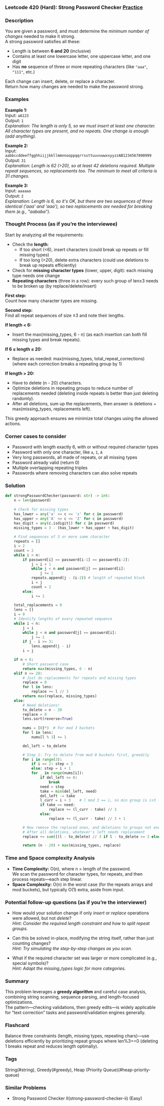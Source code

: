 ### Leetcode 420 (Hard): Strong Password Checker [Practice](https://leetcode.com/problems/strong-password-checker)

### Description  
You are given a password, and must determine the *minimum number of changes* needed to make it strong.  
A strong password satisfies all these:
- Length is between **6 and 20** (inclusive)
- Contains at least one lowercase letter, one uppercase letter, and one digit
- Has **no** sequence of three or more repeating characters (like `"aaa"`, `"111"`, etc.)

Each change can insert, delete, or replace a character.  
Return how many changes are needed to make the password strong.

### Examples  

**Example 1:**  
Input: `aA123`  
Output: `1`  
*Explanation: The length is only 5, so we must insert at least one character. All character types are present, and no repeats. One change is enough (add anything).*

**Example 2:**  
Input: `aabbccddeeffgghhiijjkkllmmnnooppqqrrssttuuvvwwxxyyzzAB1234567890999`  
Output: `31`  
*Explanation: Length is 62 (>20), so at least 42 deletions required. Multiple repeat sequences, so replacements too. The minimum to meet all criteria is 31 changes.*

**Example 3:**  
Input: `aaaaaa`  
Output: `2`  
*Explanation: Length is 6, so it's OK, but there are two sequences of three identical ('aaa' and 'aaa'), so two replacements are needed for breaking them (e.g., "aababa").*


### Thought Process (as if you’re the interviewee)  
Start by analyzing all the requirements:

- Check the **length**:
    - If too short (<6), insert characters (could break up repeats or fill missing types)
    - If too long (>20), delete extra characters (could use deletions to break up repeats efficiently)
- Check for **missing character types** (lower, upper, digit): each missing type needs one change
- **Repeating characters** (three in a row): every such group of len≥3 needs to be broken up (by replace/delete/insert)

**First step:**  
Count how many character types are missing.

**Second step:**  
Find all repeat sequences of size ≥3 and note their lengths.

**If length < 6:**  
- Insert the max(missing_types, 6 - n) (as each insertion can both fill missing types and break repeats).

**If 6 ≤ length ≤ 20:**  
- Replace as needed: max(missing_types, total_repeat_corrections) (where each correction breaks a repeating group by 1)

**If length > 20:**  
- Have to delete (n - 20) characters.  
- Optimize deletions in repeating groups to reduce number of replacements needed (deleting inside repeats is better than just deleting randomly).
- After all deletions, sum up the replacements, then answer is deletions + max(missing_types, replacements left).

This greedy approach ensures we minimize total changes using the allowed actions.

### Corner cases to consider  
- Password with length exactly 6, with or without required character types
- Password with only one character, like `a`, `1`, `A`
- Very long passwords, all made of repeats, or all missing types
- Password already valid (return 0)
- Multiple overlapping repeating triples
- Passwords where removing characters can also solve repeats

### Solution

```python
def strongPasswordChecker(password: str) -> int:
    n = len(password)
    
    # Check for missing types
    has_lower = any('a' <= c <= 'z' for c in password)
    has_upper = any('A' <= c <= 'Z' for c in password)
    has_digit = any(c.isdigit() for c in password)
    missing_types = 3 - (has_lower + has_upper + has_digit)
    
    # Find sequences of 3 or more same character
    repeats = []
    i = 2
    count = 2
    while i < n:
        if password[i] == password[i-1] == password[i-2]:
            j = i + 1
            while j < n and password[j] == password[i]:
                j += 1
            repeats.append(j - (i-2)) # length of repeated block
            i = j
            count = 2
        else:
            i += 1
    
    total_replacements = 0
    lens = []
    i = 0
    # Identify lengths of every repeated sequence
    while i < n:
        j = i
        while j < n and password[j] == password[i]:
            j += 1
        if j - i >= 3:
            lens.append(j - i)
        i = j

    if n < 6:
        # Short password case
        return max(missing_types, 6 - n)
    elif n <= 20:
        # Just do replacements for repeats and missing types
        replace = 0
        for l in lens:
            replace += l // 3
        return max(replace, missing_types)
    else:
        # Need deletions!
        to_delete = n - 20
        replace = 0
        lens.sort(reverse=True)
        
        nums = [0]*3  # For mod 3 buckets
        for l in lens:
            nums[l % 3] += 1

        del_left = to_delete

        # Step 1: Try to delete from mod 0 buckets first, greedily
        for i in range(3):
            if i == 2: step = 3
            else: step = i + 1
            for _ in range(nums[i]):
                if del_left <= 0:
                    break
                need = step
                take = min(del_left, need)
                del_left -= take
                l_curr = i + 3    # l mod 3 == i, so min group is i+3
                if take == need:
                    replace += (l_curr - take) // 3
                else:
                    replace += (l_curr - take) // 3 + 1

        # Now remove the replaced ones, and deletions to groups not enough to remove whole repeat
        # After all deletions, whatever's left needs replacement
        replace += sum([(l - to_delete) // 3 if l - to_delete >= 3 else 0 for l in lens])

        return (n - 20) + max(missing_types, replace)

```

### Time and Space complexity Analysis  

- **Time Complexity:** O(n), where n = length of the password.  
  We scan the password for character types, for repeats, and then process repeats—each step linear.
- **Space Complexity:** O(n) in the worst case (for the repeats arrays and mod buckets), but typically O(1) extra, aside from input.

### Potential follow-up questions (as if you’re the interviewer)  

- How would your solution change if only *insert* or *replace* operations were allowed, but not *delete*?  
  *Hint: Consider the required length constraint and how to split repeat groups.*

- Can this be solved in-place, modifying the string itself, rather than just counting changes?  
  *Hint: Try simulating the step-by-step changes as you scan.*

- What if the required character set was larger or more complicated (e.g., special symbols)?  
  *Hint: Adapt the missing_types logic for more categories.*

### Summary
This problem leverages a **greedy algorithm** and careful case analysis, combining string scanning, sequence parsing, and length-focused optimizations.  
The pattern—checking validations, then greedy edits—is widely applicable for “text correction” tasks and password/validation engines generally.


### Flashcard
Balance three constraints (length, missing types, repeating chars)—use deletions efficiently by prioritizing repeat groups where len%3==0 (deleting 1 breaks repeat and reduces length optimally).

### Tags
String(#string), Greedy(#greedy), Heap (Priority Queue)(#heap-priority-queue)

### Similar Problems
- Strong Password Checker II(strong-password-checker-ii) (Easy)